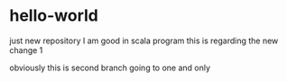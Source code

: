 # hello-world
just new repository
I am good in scala program
this is regarding the new change 1

obviously this is second branch going to one and only
